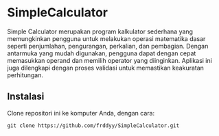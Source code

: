 # SimpleCalculator
Simple Calculator merupakan program kalkulator sederhana yang memungkinkan pengguna untuk melakukan operasi matematika dasar seperti penjumlahan, pengurangan, perkalian, dan pembagian. Dengan antarmuka yang mudah digunakan, pengguna dapat dengan cepat memasukkan operand dan memilih operator yang diinginkan. Aplikasi ini juga dilengkapi dengan proses validasi untuk memastikan keakuratan perhitungan.

## Instalasi
Clone repositori ini ke komputer Anda, dengan cara:
```
git clone https://github.com/frddyy/SimpleCalculator.git
```
